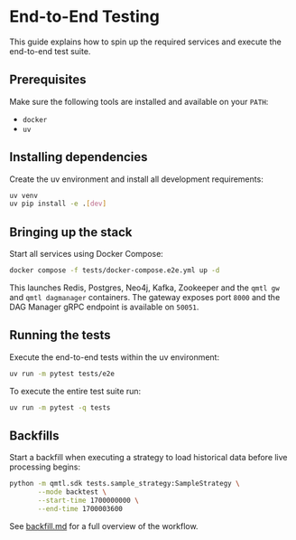 # End-to-End Testing

This guide explains how to spin up the required services and execute the end-to-end test suite.

## Prerequisites

Make sure the following tools are installed and available on your `PATH`:

- `docker`
- `uv`

## Installing dependencies

Create the uv environment and install all development requirements:

```bash
uv venv
uv pip install -e .[dev]
```

## Bringing up the stack

Start all services using Docker Compose:

```bash
docker compose -f tests/docker-compose.e2e.yml up -d
```

This launches Redis, Postgres, Neo4j, Kafka, Zookeeper and the `qmtl gw` and `qmtl dagmanager` containers. The gateway exposes port `8000` and the DAG Manager gRPC endpoint is available on `50051`.

## Running the tests

Execute the end-to-end tests within the uv environment:

```bash
uv run -m pytest tests/e2e
```

To execute the entire test suite run:

```bash
uv run -m pytest -q tests
```

## Backfills

Start a backfill when executing a strategy to load historical data before
live processing begins:

```bash
python -m qmtl.sdk tests.sample_strategy:SampleStrategy \
       --mode backtest \
       --start-time 1700000000 \
       --end-time 1700003600
```

See [backfill.md](backfill.md) for a full overview of the workflow.

